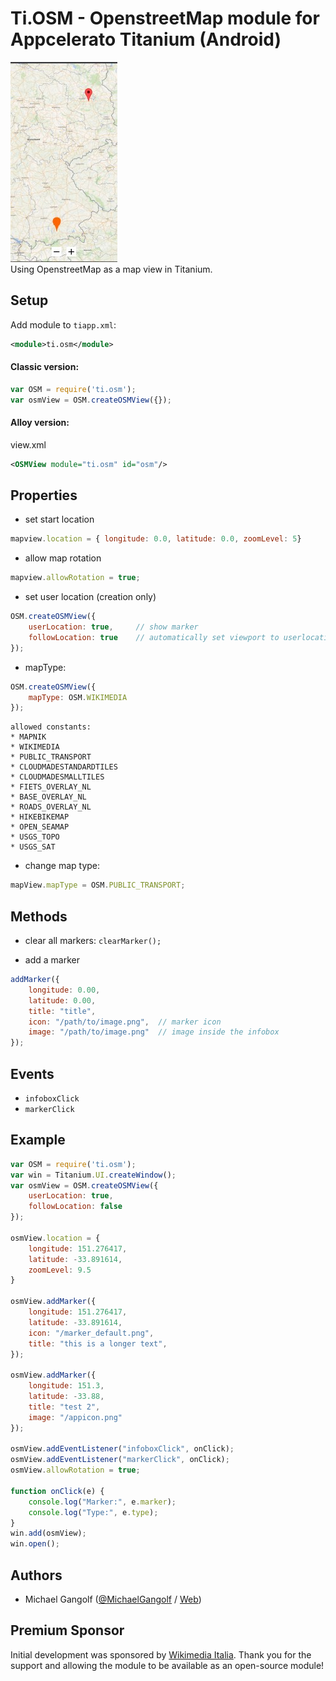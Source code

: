# Ti.OSM - OpenstreetMap module for Appcelerato Titanium (Android)

<img src="screenshot.jpg"/><br/>
Using OpenstreetMap as a map view in Titanium.

## Setup

Add module to `tiapp.xml`:

```xml
<module>ti.osm</module>
```

#### Classic version:
```javascript
var OSM = require('ti.osm');
var osmView = OSM.createOSMView({});
```

#### Alloy version:

view.xml
```xml
<OSMView module="ti.osm" id="osm"/>
```

## Properties

* set start location
```javascript
mapview.location = { longitude: 0.0, latitude: 0.0, zoomLevel: 5}
```

* allow map rotation
```javascript
mapview.allowRotation = true;
```

* set user location (creation only)
```javascript
OSM.createOSMView({
    userLocation: true,     // show marker
    followLocation: true    // automatically set viewport to userlocation
});
```

* mapType:
```javascript
OSM.createOSMView({
    mapType: OSM.WIKIMEDIA
});
```
    allowed constants:
    * MAPNIK
    * WIKIMEDIA
    * PUBLIC_TRANSPORT
    * CLOUDMADESTANDARDTILES
    * CLOUDMADESMALLTILES
    * FIETS_OVERLAY_NL
    * BASE_OVERLAY_NL
    * ROADS_OVERLAY_NL
    * HIKEBIKEMAP
    * OPEN_SEAMAP
    * USGS_TOPO
    * USGS_SAT


* change map type:
```javascript
mapView.mapType = OSM.PUBLIC_TRANSPORT;
```

## Methods

* clear all markers:
`clearMarker();`

* add a marker
```javascript
addMarker({
    longitude: 0.00,
    latitude: 0.00,
    title: "title",
    icon: "/path/to/image.png",  // marker icon
    image: "/path/to/image.png"  // image inside the infobox
});
```

## Events

* `infoboxClick`
* `markerClick`

## Example
```javascript
var OSM = require('ti.osm');
var win = Titanium.UI.createWindow();
var osmView = OSM.createOSMView({
    userLocation: true,
	followLocation: false
});

osmView.location = {
	longitude: 151.276417,
	latitude: -33.891614,
	zoomLevel: 9.5
}

osmView.addMarker({
	longitude: 151.276417,
	latitude: -33.891614,
	icon: "/marker_default.png",
	title: "this is a longer text",
});

osmView.addMarker({
	longitude: 151.3,
	latitude: -33.88,
	title: "test 2",
	image: "/appicon.png"
});

osmView.addEventListener("infoboxClick", onClick);
osmView.addEventListener("markerClick", onClick);
osmView.allowRotation = true;

function onClick(e) {
	console.log("Marker:", e.marker);
	console.log("Type:", e.type);
}
win.add(osmView);
win.open();
```


## Authors

* Michael Gangolf (<a href="https://github.com/m1ga">@MichaelGangolf</a> / <a href="https://www.migaweb.de">Web</a>)

## Premium Sponsor
Initial development was sponsored by <a href="https://www.wikimedia.it/">Wikimedia Italia</a>. Thank you for the support and allowing the module to be available as an open-source module!

